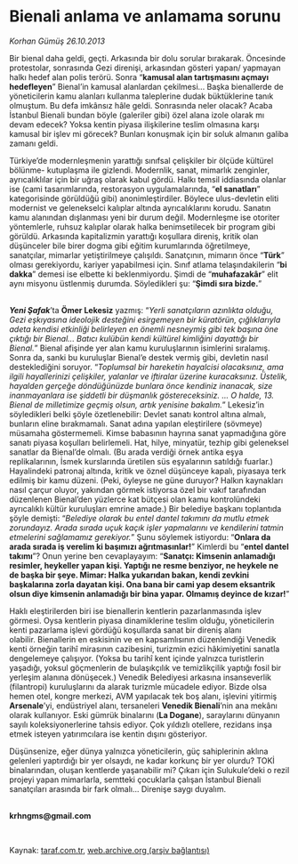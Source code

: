 # Bienali anlama ve anlamama sorunu

*Korhan Gümüş 26.10.2013*

<div class="yazi"><p>Bir bienal daha geldi, geçti. Arkasında bir dolu sorular bırakarak. Öncesinde protestolar, sonrasında Gezi direnişi, arkasından gösteri yapan/ yapmayan halkı hedef alan polis terörü. Sonra “<b>kamusal alan tartışmasını açmayı hedefleyen</b>” Bienal’in kamusal alanlardan çekilmesi... Başka bienallerde de yöneticilerin kamu alanları kullanma taleplerine dudak büktüklerine tanık olmuştum. Bu defa imkânsız hâle geldi. Sonrasında neler olacak? Acaba İstanbul Bienali bundan böyle (galeriler gibi) özel alana izole olarak mı devam edecek? Yoksa kentin piyasa ilişkilerine teslim olmasına karşı kamusal bir işlev mi görecek? Bunları konuşmak için bir soluk almanın galiba zamanı geldi.</p>
<p>Türkiye’de modernleşmenin yarattığı sınıfsal çelişkiler bir ölçüde kültürel bölünme- kutuplaşma ile gizlendi. Modernlik, sanat, mimarlık zenginler, ayrıcalıklılar için bir uğraş olarak kabul gördü. Halkı temsil iddiasında olanlar ise (cami tasarımlarında, restorasyon uygulamalarında, “<b>el sanatları</b>” kategorisinde görüldüğü gibi) anonimleştirdiler. Böylece ulus-devletin eliti modernist ve gelenekselci kalıplar altında ayrıcalıklarını korudu. Sanatın kamu alanından dışlanması yeni bir durum değil. Modernleşme ise otoriter yöntemlerle, ruhsuz kalıplar olarak halka benimsetilecek bir program gibi görüldü. Arkasında kapitalizmin yarattığı koşullara direniş, kritik olan düşünceler bile birer dogma gibi eğitim kurumlarında öğretilmeye, sanatçılar, mimarlar yetiştirilmeye çalışıldı. Sanatçının, mimarın önce “<b>Türk</b>” olması gerekiyordu, kariyer yapabilmesi için. Sınıf atlama telaşındakilerin “<b>bi dakka</b>” demesi ise elbette ki beklenmiyordu. Şimdi de “<b>muhafazakâr</b>” elit aynı misyonu üstlenmiş durumda. Söyledikleri şu: “<b>Şimdi sıra bizde.</b>”</p>
<p><b><i><br/>Yeni Şafak</i></b>’ta <b>Ömer Lekesiz</b> yazmış: “<i>Yerli sanatçıların azınlıkta olduğu, Gezi eşkıyasına ideolojik desteğini esirgemeyen bir küratörün, çığlıklarıyla  adeta kendisi etkinliği belirleyen en önemli nesneymiş gibi  tek başına öne çıktığı bir Bienal... Batıcı kulübün kendi kültürel kimliğini dayattığı bir Bienal.</i>” Bienal afişinde yer alan kamu kuruluşlarının isimlerini sıralamış. Sonra da, sanki bu kuruluşlar Bienal’e destek vermiş gibi, devletin nasıl desteklediğini soruyor. “<i>Toplumsal bir hareketin hayalcisi olacaksınız, ama ilgili hayallerinizi çelişkiler, yalanlar ve iftiralar üzerine kuracaksınız. Üstelik, hayalden gerçeğe döndüğünüzde bunlara önce kendiniz inanacak, size inanmayanlara ise şiddetli bir düşmanlık göstereceksiniz. ... O halde, 13. Bienal de milletimize geçmiş olsun, artık yenisine bakalım.</i>” Lekesiz’in söyledikleri belki şöyle özetlenebilir: Devlet sanatı kontrol altına almalı, bunların eline bırakmamalı. Sanat adına yapılan eleştirilere (sövmeye) müsamaha göstermemeli. Kimse babasının hayrına sanat yapmadığına göre sanatı piyasa koşulları belirlemeli. Hat, hilye, minyatür, tezhip gibi geleneksel sanatlar da Bienal’de olmalı. (Bu arada verdiği örnek antika eşya replikalarının, İsmek kurslarında üretilen süs eşyalarının satıldığı fuarlar.) Hayalindeki patronaj altında, kritik ve öznel düşünceye kapalı, piyasaya terk edilmiş bir kamu düzeni. (Peki, öyleyse ne güne duruyor? Halkın kaynakları nasıl çarçur oluyor, yakından görmek istiyorsa özel bir vakıf tarafından düzenlenen Bienal’den yüzlerce kat bütçesi olan kamu kontrolündeki ayrıcalıklı kültür kuruluşları emrine amade.) Bir belediye başkanı toplantıda şöyle demişti: “<i>Belediye olarak bu entel dantel takımını da mutlu etmek zorundayız. Arada sırada uçuk kaçık işler yapmalarını ve kendilerini tatmin etmelerini sağlamamız gerekiyor.</i>” Şunu söylemek istiyordu: “<b>Onlara da arada sırada iş verelim ki başımızı ağrıtmasınlar!</b>” Kimlerdi bu “<b>entel dantel takımı</b>”? Onun yerine ben cevaplayayım: “<b>Sanatçı: Kimsenin anlamadığı resimler, heykeller yapan kişi. Yaptığı ne resme benziyor, ne heykele ne de başka bir şeye. Mimar: Halka yukarıdan bakan, kendi zevkini başkalarına zorla dayatan kişi. Ona bana bir cami yap desem eksantrik olsun diye kimsenin anlamadığı bir bina yapar. Olmamış deyince de kızar!</b>”</p>
<p>Haklı eleştirilerden biri ise bienallerin kentlerin pazarlanmasında işlev görmesi. Oysa kentlerin piyasa dinamiklerine teslim olduğu, yöneticilerin kenti pazarlama işlevi gördüğü koşullarda sanat bir direniş alanı olabilir. Bienallerin en eskisinin ve en kapsamlısının düzenlendiği Venedik kenti örneğin tarihî mirasının cazibesini, turizmin ezici hâkimiyetini sanatla dengelemeye çalışıyor. (Yoksa bu tarihî kent içinde yalnızca turistlerin yaşadığı, yoksul göçmenlerin de bulaşıkçılık ve temizlikçilik yaptığı fosil bir yerleşim alanına dönüşecek.) Venedik Belediyesi arkasına insanseverlik (filantropi) kuruluşlarını da alarak turizmle mücadele ediyor. Bizde olsa hemen otel, kongre merkezi, AVM yapılacak tek boş alanı, işlevini yitirmiş <b>Arsenale</b>’yi, endüstriyel alanı, tersaneleri <b>Venedik Bienali</b>’nin ana mekânı olarak kullanıyor. Eski gümrük binalarını (<b>La Dogane</b>), saraylarını dünyanın sayılı koleksiyonerlerine tahsis ediyor. Çok yıldızlı otellere, rezidans inşa etmek isteyen yatırımcılara ise kentin dışını gösteriyor.</p>
<p>Düşünsenize, eğer dünya yalnızca yöneticilerin, güç sahiplerinin aklına gelenleri yaptırdığı bir yer olsaydı, ne kadar korkunç bir yer olurdu? TOKİ binalarından, oluşan kentlerde yaşanabilir mi? Çıkarı için Sulukule’deki o rezil projeyi yapan mimarlarla, semtteki çocuklarla çalışan İstanbul Bienali sanatçıları arasında bir fark olmalı... Direnişe saygı duyalım.</p><b>
<p><br/>krhngms@gmail.com</p></b> 
</div>

Kaynak: [taraf.com.tr](http://www.taraf.com.tr:80/korhan-gumus/makale-bienali-anlama-ve-anlamama-sorunu.htm), [web.archive.org (arşiv bağlantısı)](http://web.archive.org/web/20131028003653/http://www.taraf.com.tr:80/korhan-gumus/makale-bienali-anlama-ve-anlamama-sorunu.htm)
